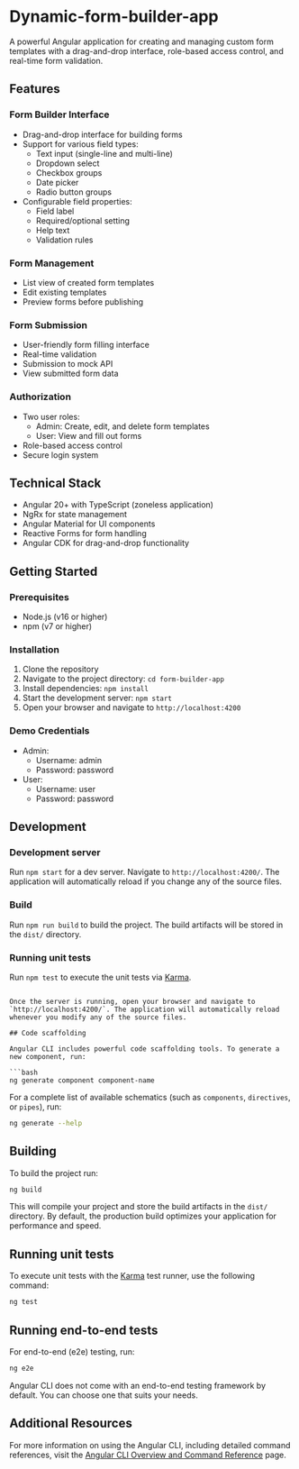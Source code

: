 # Dynamic-form-builder-app

A powerful Angular application for creating and managing custom form templates with a drag-and-drop interface, role-based access control, and real-time form validation.

## Features

### Form Builder Interface
- Drag-and-drop interface for building forms
- Support for various field types:
  - Text input (single-line and multi-line)
  - Dropdown select
  - Checkbox groups
  - Date picker
  - Radio button groups
- Configurable field properties:
  - Field label
  - Required/optional setting
  - Help text
  - Validation rules

### Form Management
- List view of created form templates
- Edit existing templates
- Preview forms before publishing

### Form Submission
- User-friendly form filling interface
- Real-time validation
- Submission to mock API
- View submitted form data

### Authorization
- Two user roles:
  - Admin: Create, edit, and delete form templates
  - User: View and fill out forms
- Role-based access control
- Secure login system

## Technical Stack
- Angular 20+ with TypeScript (zoneless application)
- NgRx for state management
- Angular Material for UI components
- Reactive Forms for form handling
- Angular CDK for drag-and-drop functionality

## Getting Started

### Prerequisites
- Node.js (v16 or higher)
- npm (v7 or higher)

### Installation
1. Clone the repository
2. Navigate to the project directory: `cd form-builder-app`
3. Install dependencies: `npm install`
4. Start the development server: `npm start`
5. Open your browser and navigate to `http://localhost:4200`

### Demo Credentials
- Admin:
  - Username: admin
  - Password: password
- User:
  - Username: user
  - Password: password

## Development

### Development server
Run `npm start` for a dev server. Navigate to `http://localhost:4200/`. The application will automatically reload if you change any of the source files.

### Build
Run `npm run build` to build the project. The build artifacts will be stored in the `dist/` directory.

### Running unit tests
Run `npm test` to execute the unit tests via [Karma](https://karma-runner.github.io).
```

Once the server is running, open your browser and navigate to `http://localhost:4200/`. The application will automatically reload whenever you modify any of the source files.

## Code scaffolding

Angular CLI includes powerful code scaffolding tools. To generate a new component, run:

```bash
ng generate component component-name
```

For a complete list of available schematics (such as `components`, `directives`, or `pipes`), run:

```bash
ng generate --help
```

## Building

To build the project run:

```bash
ng build
```

This will compile your project and store the build artifacts in the `dist/` directory. By default, the production build optimizes your application for performance and speed.

## Running unit tests

To execute unit tests with the [Karma](https://karma-runner.github.io) test runner, use the following command:

```bash
ng test
```

## Running end-to-end tests

For end-to-end (e2e) testing, run:

```bash
ng e2e
```

Angular CLI does not come with an end-to-end testing framework by default. You can choose one that suits your needs.

## Additional Resources

For more information on using the Angular CLI, including detailed command references, visit the [Angular CLI Overview and Command Reference](https://angular.dev/tools/cli) page.

